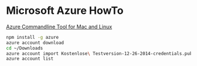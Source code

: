 # Microsoft Azure HowTo

[Azure Commandline Tool for Mac and Linux](http://azure.microsoft.com/de-de/documentation/articles/command-line-tools/)

```bash
npm install -g azure
azure account download
cd ~/Downloads
azure account import Kostenlose\ Testversion-12-26-2014-credentials.publishsettings
azure account list
```

